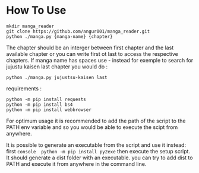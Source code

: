 # How To Use
```console
mkdir manga_reader
git clone https://github.com/angur001/manga_reader.git
python ./manga.py {manga-name} {chapter}
``` 
The chapter should be an interger between first chapter and the last available chapter or you can write first ot last to access the respective chapters.
If manga name has spaces use - instead for exemple to search for jujustu kaisen last chapter you would do :
```console
python ./manga.py jujustsu-kaisen last
```

requirements :
```console
python -m pip install requests
python -m pip install bs4
python -m pip install webbrowser
```

For optimum usage it is recommended to add the path of the script to the PATH env variable and so you
would be able to execute the scipt from anywhere.

It is possible to generate an executable from the script and use it instead:
first ```console 
python -m pip install py2exe``` then execute the setup script. It should generate a dist folder with an executable. you can try to add dist to PATH
and execute it from anywhere in the command line.
